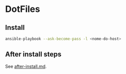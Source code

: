 # DotFiles

## Install

```sh
ansible-playbook --ask-become-pass -l <nome-do-host>
```

## After install steps

See [after-install.md](docs/after-install.md).
